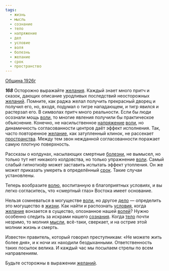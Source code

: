 ```yaml
---
tags:
  - жизнь
  - мысль
  - сознание
  - тело
  - напряжение
  - дел
  - условие
  - воля
  - болезнь
  - желание
  - срок
  - пространство
---
```


[Община 1926г](https://127.0.0.1:4002/agni/1926)

___168___
Осторожно выражайте [желания](../../../tags/#[желание](../../../tags/#желание)). Каждый знает много притч и сказок, дающих описание уродливых последствий неосторожных [желаний](../../../tags/#[желание](../../../tags/#желание)). Помните, как раджа желал получить прекрасный дворец и получил его, но, входя, подумал о тигре нападающем, и тигр явился и растерзал его. В символах притч много реальности. Если бы люди осознали мощь [воли](../../../tags/#воля), то многие явления получили бы практическое объяснение. Конечно, не насильственное [напряжение](../../../tags/#напряжение) [воли](../../../tags/#воля), но динамичность согласованности центров даёт эффект исполнения. Так, часто повторенное [желание](../../../tags/#желание), как затупленный клинок, не рассекает [пространства](../../../tags/#пространство). Между тем звон нежданной согласованности поражает самую плотную поверхность.   

Рассказы о колдунах, насылающих смертные [болезни](../../../tags/#болезнь), не вымысел, но только тут нет никакого колдовства, но только упражнение [воли](../../../tags/#воля). Самый слабый гипнотизёр может заставить испытать эффект утопления. Он же может приказать умереть в определённый [срок](../../../tags/#срок). Такие случаи установлены.   

Теперь вообразите [волю](../../../tags/#воля), воспитанную в благоприятных условиях, и вы легко согласитесь, что «смертный глаз» Востока имеет основание.   

Нельзя сомневаться в могуществе [воли](../../../tags/#воля), но другое [дело](../../../tags/#дел) — определить это могущество в [жизни](../../../tags/#жизнь). Как найти и распознать [условия](../../../tags/#условие), когда [желание](../../../tags/#желание) вонзается в существо, опознанное нашей [волей](../../../tags/#воля)? Нужно особенно следить за искрами нашего [сознания](../../../tags/#сознание). Когда [тело](../../../tags/#тело) почти незримо, то молния [мысли](../../../tags/#мысль), всё-таки, сверкает, и на острие этой молнии жизнь и смерть.   

Известен правитель, который говорил преступникам: «Не можете жить более дня», и к ночи их находили бездыханными. Ответственность таких посылок велика. И каждый час мы посылаем стрелы по всем направлениям.   

Будьте осторожны в выражении [желаний](../../../tags/#[желание](../../../tags/#желание)).   

